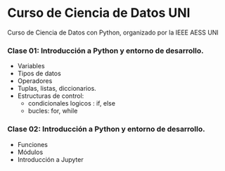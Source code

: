 # Curso de Ciencia de Datos UNI
Curso de Ciencia de Datos con Python, organizado por la IEEE AESS UNI

### Clase 01: Introducción a Python y entorno de desarrollo.
- Variables
- Tipos de datos
- Operadores
- Tuplas, listas, diccionarios.
- Estructuras de control:
  - condicionales logicos : if, else
  - bucles: for, while
### Clase 02: Introducción a Python y entorno de desarrollo.
- Funciones
- Módulos
- Introducción a Jupyter

